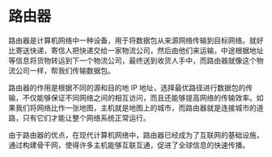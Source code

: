 # 路由器
路由器是计算机网络中一种设备，用于将数据包从来源网络传输到目标网络。就好比寄送快递，寄信人把快递交给一家物流公司，然后由他们来运输，中途根据地址等信息将货物转运到下一个物流公司，最终送到收货人手中，而路由器就像这个物流公司一样，帮我们传输数据包。

路由器的作用是根据不同的源和目的地 IP 地址，选择最优路径进行数据包的传输，不仅能够保证不同网络之间的相互访问，而且还能够提高网络的传输效率。如果我们将网络比作一张地图，主机就是地图上的城市，而路由器就是连接城市的道路，只有它们才能让整个网络系统正常运行。

由于路由器的优点，在现代计算机网络中，路由器已经成为了互联网的基础设施，通过构建骨干网，使得许多主机能够互联互通，促进了全球信息的快速传播。

